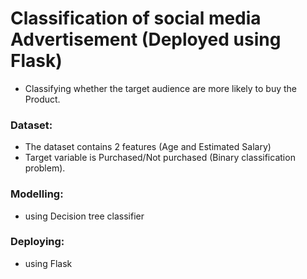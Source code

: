 # Classification of social media Advertisement (Deployed using Flask)
* Classifying whether the target audience are more likely to buy the Product.

### Dataset:
* The dataset contains 2 features (Age and Estimated Salary)
* Target variable is Purchased/Not purchased (Binary classification problem).

### Modelling:
* using Decision tree classifier

### Deploying:
* using Flask
